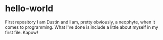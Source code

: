 # hello-world
First repository
I am Dustin and I am, pretty obviously, a neophyte, when it comes to programming. 
What I've done is include a little about myself in my first file. Kapow!
